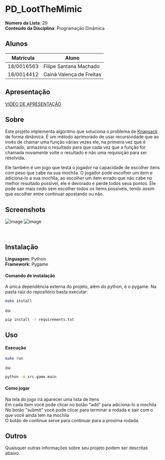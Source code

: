 # PD_LootTheMimic

**Número da Lista**: 29<br>
**Conteúdo da Disciplina**: Programação Dinâmica<br>

## Alunos
|Matrícula | Aluno |
| -- | -- |
| 18/0016563  |  Filipe Santana Machado |
| 18/0014412  |  Cainã Valença de Freitas |

## Apresentação

[VIDEO DE APRESENTAÇÃO](https://github.com/projeto-de-algoritmos/PD_LootTheMimic/blob/master/presentation-video.mp4)

## Sobre 
Este projeto implementa algoritmo que soluciona o problema de [Knapsack](https://en.wikipedia.org/wiki/Knapsack_problem) de forma dinâmica. É um método aprimorado de usar recursividade que ao invés de chamar uma função várias vezes ele, na primeira vez que é chamado, armazena o resultado para que cada vez que a função for chamada novamente volte o resultado e não uma requisição para ser resolvida.

Ele também é um jogo que testa o jogador na capacidade de escolher itens com peso que cabe na sua mochila. O jogador pode escolher um item e adiciona-lo a sua mochila, ao escolher um item errado que não cabe no melhor resultado possivel, ele é devorado e perde todos seus pontos. Ele pode sair mais cedo sem escolher todos os items possiveis, tendo assim que escolher entre continuar apostando ou não.

## Screenshots
![image](https://github.com/projeto-de-algoritmos/PD_LootTheMimic/assets/49414401/80809a20-ef3f-4b1f-aaea-1dc7bf0ae2f2)
![image](https://github.com/projeto-de-algoritmos/PD_LootTheMimic/assets/49414401/fc80f2d9-a6c9-4bed-a885-1ea49a6a76a1)



<br>

## Instalação 
**Linguagem**: Python<br>
**Framework**: Pygame<br>

#### Comando de instalação

A única dependência externa do projeto, além do python, é o pygame.
Na pasta raiz do repositório basta executar:

```sh
make install
```

ou

```sh
pip install -r requirements.txt
```

## Uso 

#### Execução

```sh
make run
```

ou

```sh
python -m src.game.main
```

#### Como jogar
Na tela do jogo irá aparecer uma lista de itens<br>
Em cada item você pode clicar no botão "add" para adiciona-lo a mochila<br>
No botão "submit" você pode clicar para terminar a rodada e sair com o que você ainda tem na mochila<br>
O botão de continue serve para continuar para a proxima rodada. <br>

## Outros 
Quaisquer outras informações sobre seu projeto podem ser descritas abaixo.
